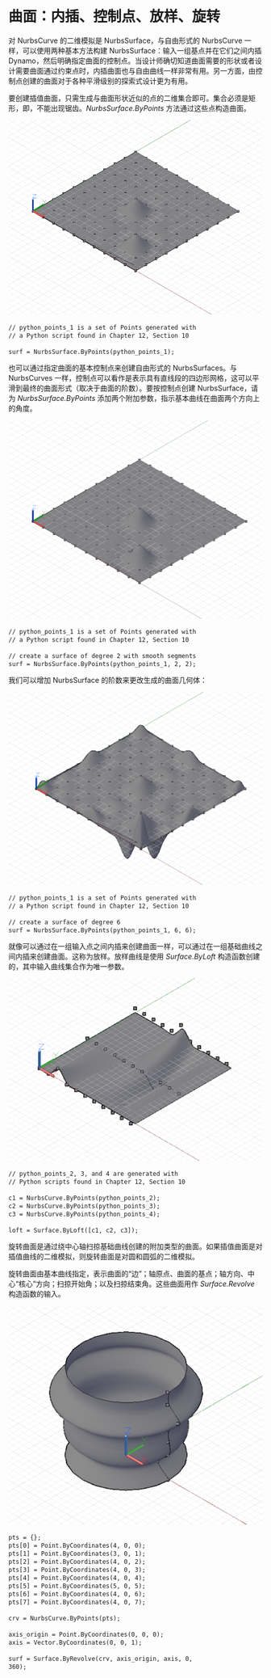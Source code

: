 

# 曲面：内插、控制点、放样、旋转

对 NurbsCurve 的二维模拟是 NurbsSurface，与自由形式的 NurbsCurve 一样，可以使用两种基本方法构建 NurbsSurface：输入一组基点并在它们之间内插 Dynamo，然后明确指定曲面的控制点。当设计师确切知道曲面需要的形状或者设计需要曲面通过约束点时，内插曲面也与自由曲线一样非常有用。另一方面，由控制点创建的曲面对于各种平滑级别的探索式设计更为有用。

要创建插值曲面，只需生成与曲面形状近似的点的二维集合即可。集合必须是矩形，即，不能出现锯齿。*NurbsSurface.ByPoints* 方法通过这些点构造曲面。

![](images/12-6/Surfaces_01.png)

```
// python_points_1 is a set of Points generated with
// a Python script found in Chapter 12, Section 10

surf = NurbsSurface.ByPoints(python_points_1);
```

也可以通过指定曲面的基本控制点来创建自由形式的 NurbsSurfaces。与 NurbsCurves 一样，控制点可以看作是表示具有直线段的四边形网格，这可以平滑到最终的曲面形式（取决于曲面的阶数）。要按控制点创建 NurbsSurface，请为 *NurbsSurface.ByPoints* 添加两个附加参数，指示基本曲线在曲面两个方向上的角度。

![](images/12-6/Surfaces_02.png)

```
// python_points_1 is a set of Points generated with
// a Python script found in Chapter 12, Section 10

// create a surface of degree 2 with smooth segments
surf = NurbsSurface.ByPoints(python_points_1, 2, 2);
```

我们可以增加 NurbsSurface 的阶数来更改生成的曲面几何体：

![](images/12-6/Surfaces_03.png)

```
// python_points_1 is a set of Points generated with
// a Python script found in Chapter 12, Section 10

// create a surface of degree 6
surf = NurbsSurface.ByPoints(python_points_1, 6, 6);
```

就像可以通过在一组输入点之间内插来创建曲面一样，可以通过在一组基础曲线之间内插来创建曲面。这称为放样。放样曲线是使用 *Surface.ByLoft* 构造函数创建的，其中输入曲线集合作为唯一参数。

![](images/12-6/Surfaces_04.png)

```
// python_points_2, 3, and 4 are generated with
// Python scripts found in Chapter 12, Section 10

c1 = NurbsCurve.ByPoints(python_points_2);
c2 = NurbsCurve.ByPoints(python_points_3);
c3 = NurbsCurve.ByPoints(python_points_4);

loft = Surface.ByLoft([c1, c2, c3]);
```

旋转曲面是通过绕中心轴扫掠基础曲线创建的附加类型的曲面。如果插值曲面是对插值曲线的二维模拟，则旋转曲面是对圆和圆弧的二维模拟。

旋转曲面由基本曲线指定，表示曲面的“边”；轴原点、曲面的基点；轴方向、中心“核心”方向；扫掠开始角；以及扫掠结束角。这些曲面用作 *Surface.Revolve* 构造函数的输入。

![](images/12-6/Surfaces_05.png)

```
pts = {};
pts[0] = Point.ByCoordinates(4, 0, 0);
pts[1] = Point.ByCoordinates(3, 0, 1);
pts[2] = Point.ByCoordinates(4, 0, 2);
pts[3] = Point.ByCoordinates(4, 0, 3);
pts[4] = Point.ByCoordinates(4, 0, 4);
pts[5] = Point.ByCoordinates(5, 0, 5);
pts[6] = Point.ByCoordinates(4, 0, 6);
pts[7] = Point.ByCoordinates(4, 0, 7);

crv = NurbsCurve.ByPoints(pts);

axis_origin = Point.ByCoordinates(0, 0, 0);
axis = Vector.ByCoordinates(0, 0, 1);

surf = Surface.ByRevolve(crv, axis_origin, axis, 0,
360);
```

